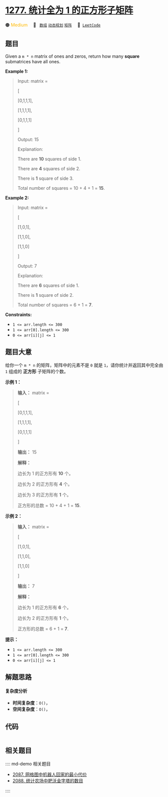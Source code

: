 # [1277. 统计全为 1 的正方形子矩阵](https://leetcode.com/problems/count-square-submatrices-with-all-ones)

🟠 <font color=#ffb800>Medium</font>&emsp; 🔖&ensp; [`数组`](/leetcode/outline/tag/array.md) [`动态规划`](/leetcode/outline/tag/dynamic-programming.md) [`矩阵`](/leetcode/outline/tag/matrix.md)&emsp; 🔗&ensp;[`LeetCode`](https://leetcode.com/problems/count-square-submatrices-with-all-ones)


## 题目

Given a `m * n` matrix of ones and zeros, return how many **square**
submatrices have all ones.



**Example 1:**

> Input: matrix =
> 
> [
> 
>   [0,1,1,1],
> 
>   [1,1,1,1],
> 
>   [0,1,1,1]
> 
> ]
> 
> Output: 15
> 
> Explanation: 
> 
> There are **10** squares of side 1.
> 
> There are **4** squares of side 2.
> 
> There is  **1** square of side 3.
> 
> Total number of squares = 10 + 4 + 1 = **15**.

**Example 2:**

> Input: matrix = 
> 
> [
> 
>   [1,0,1],
> 
>   [1,1,0],
> 
>   [1,1,0]
> 
> ]
> 
> Output: 7
> 
> Explanation: 
> 
> There are **6** squares of side 1.  
> 
> There is **1** square of side 2. 
> 
> Total number of squares = 6 + 1 = **7**.

**Constraints:**

  * `1 <= arr.length <= 300`
  * `1 <= arr[0].length <= 300`
  * `0 <= arr[i][j] <= 1`


## 题目大意

给你一个 `m * n` 的矩阵，矩阵中的元素不是 `0` 就是 `1`，请你统计并返回其中完全由 `1` 组成的 **正方形** 子矩阵的个数。



**示例 1：**

> 
> 
> 
> 
> 
> **输入：** matrix =
> 
> [
> 
>   [0,1,1,1],
> 
>   [1,1,1,1],
> 
>   [0,1,1,1]
> 
> ]
> 
> **输出：** 15
> 
> **解释：** 
> 
> 边长为 1 的正方形有 **10** 个。
> 
> 边长为 2 的正方形有 **4** 个。
> 
> 边长为 3 的正方形有 **1** 个。
> 
> 正方形的总数 = 10 + 4 + 1 = **15**.
> 
> 

**示例 2：**

> 
> 
> 
> 
> 
> **输入：** matrix = 
> 
> [
> 
>   [1,0,1],
> 
>   [1,1,0],
> 
>   [1,1,0]
> 
> ]
> 
> **输出：** 7
> 
> **解释：**
> 
> 边长为 1 的正方形有 **6** 个。 
> 
> 边长为 2 的正方形有 **1** 个。
> 
> 正方形的总数 = 6 + 1 = **7**.
> 
> 



**提示：**

  * `1 <= arr.length <= 300`
  * `1 <= arr[0].length <= 300`
  * `0 <= arr[i][j] <= 1`


## 解题思路

#### 复杂度分析

- **时间复杂度**：`O()`，
- **空间复杂度**：`O()`，

## 代码

```javascript

```

## 相关题目

:::: md-demo 相关题目
- [2087. 网格图中机器人回家的最小代价](https://leetcode.com/problems/minimum-cost-homecoming-of-a-robot-in-a-grid)
- [2088. 统计农场中肥沃金字塔的数目](https://leetcode.com/problems/count-fertile-pyramids-in-a-land)

::::
